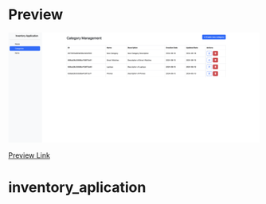 # Preview

![alt text](./public/images/preview.png)

[Preview Link](https://inventory-application-production-f9b2.up.railway.app/category)
# inventory_aplication
